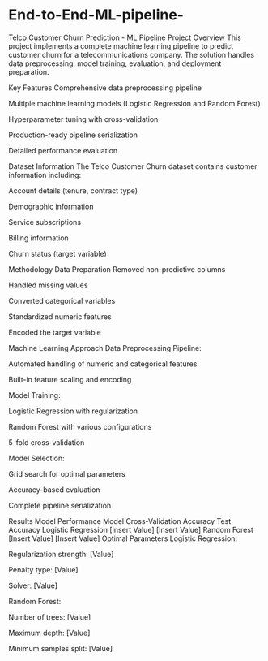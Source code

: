 # End-to-End-ML-pipeline-

Telco Customer Churn Prediction - ML Pipeline
Project Overview
This project implements a complete machine learning pipeline to predict customer churn for a telecommunications company. The solution handles data preprocessing, model training, evaluation, and deployment preparation.

Key Features
Comprehensive data preprocessing pipeline

Multiple machine learning models (Logistic Regression and Random Forest)

Hyperparameter tuning with cross-validation

Production-ready pipeline serialization

Detailed performance evaluation

Dataset Information
The Telco Customer Churn dataset contains customer information including:

Account details (tenure, contract type)

Demographic information

Service subscriptions

Billing information

Churn status (target variable)

Methodology
Data Preparation
Removed non-predictive columns

Handled missing values

Converted categorical variables

Standardized numeric features

Encoded the target variable

Machine Learning Approach
Data Preprocessing Pipeline:

Automated handling of numeric and categorical features

Built-in feature scaling and encoding

Model Training:

Logistic Regression with regularization

Random Forest with various configurations

5-fold cross-validation

Model Selection:

Grid search for optimal parameters

Accuracy-based evaluation

Complete pipeline serialization

Results
Model Performance
Model	Cross-Validation Accuracy	Test Accuracy
Logistic Regression	[Insert Value]	[Insert Value]
Random Forest	[Insert Value]	[Insert Value]
Optimal Parameters
Logistic Regression:

Regularization strength: [Value]

Penalty type: [Value]

Solver: [Value]

Random Forest:

Number of trees: [Value]

Maximum depth: [Value]

Minimum samples split: [Value]
